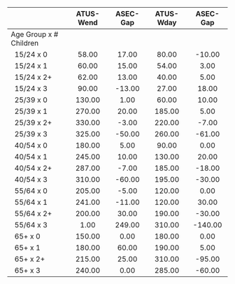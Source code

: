 
|                      |    ATUS-Wend |     ASEC-Gap |    ATUS-Wday |     ASEC-Gap |
| -------------------- | :----------: | :----------: | :----------: | :----------: |
| Age Group x # Children |              |              |              |              |
| &nbsp;&nbsp;15/24 x 0 |        58.00 |        17.00 |        80.00 |       -10.00 |
| &nbsp;&nbsp;15/24 x 1 |        60.00 |        15.00 |        54.00 |         3.00 |
| &nbsp;&nbsp;15/24 x 2+ |        62.00 |        13.00 |        40.00 |         5.00 |
| &nbsp;&nbsp;15/24 x 3 |        90.00 |       -13.00 |        27.00 |        18.00 |
| &nbsp;&nbsp;25/39 x 0 |       130.00 |         1.00 |        60.00 |        10.00 |
| &nbsp;&nbsp;25/39 x 1 |       270.00 |        20.00 |       185.00 |         5.00 |
| &nbsp;&nbsp;25/39 x 2+ |       330.00 |        -3.00 |       220.00 |        -7.00 |
| &nbsp;&nbsp;25/39 x 3 |       325.00 |       -50.00 |       260.00 |       -61.00 |
| &nbsp;&nbsp;40/54 x 0 |       180.00 |         5.00 |        90.00 |         0.00 |
| &nbsp;&nbsp;40/54 x 1 |       245.00 |        10.00 |       130.00 |        20.00 |
| &nbsp;&nbsp;40/54 x 2+ |       287.00 |        -7.00 |       185.00 |       -18.00 |
| &nbsp;&nbsp;40/54 x 3 |       310.00 |       -60.00 |       195.00 |       -30.00 |
| &nbsp;&nbsp;55/64 x 0 |       205.00 |        -5.00 |       120.00 |         0.00 |
| &nbsp;&nbsp;55/64 x 1 |       241.00 |       -11.00 |       120.00 |        30.00 |
| &nbsp;&nbsp;55/64 x 2+ |       200.00 |        30.00 |       190.00 |       -30.00 |
| &nbsp;&nbsp;55/64 x 3 |         1.00 |       249.00 |       310.00 |      -140.00 |
| &nbsp;&nbsp;65+ x 0  |       150.00 |         0.00 |       180.00 |         0.00 |
| &nbsp;&nbsp;65+ x 1  |       180.00 |        60.00 |       190.00 |         5.00 |
| &nbsp;&nbsp;65+ x 2+ |       215.00 |        25.00 |       310.00 |       -95.00 |
| &nbsp;&nbsp;65+ x 3  |       240.00 |         0.00 |       285.00 |       -60.00 |

